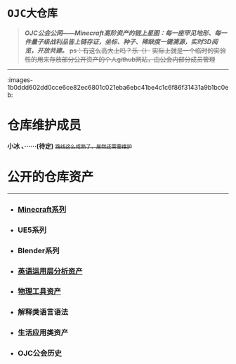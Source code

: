 # `OJC大仓库`

>***OJC公会公网——Minecraft高阶资产的链上星图：每一座罕见地形、每一件量子级战利品皆上链存证，坐标、种子、稀缺度一键溯源，实时3D阅览，开放共建。***
~~ps：有这么高大上吗？乐（）~~
~~实际上就是一个临时的实验性的用来存放部分公开资产的个人github网站，由公会内部分成员管理~~
***
:images-1b0ddd602dd0cce6ce82ec6801c021eba6ebc41be4c1c6f86f31431a9b1bc0eb:
# **仓库维护成员**
 **小冰 、······(待定)**
~~<small> 路线这么成熟了，居然还需要维护</small>~~

# 公开的仓库资产
***
- ### [Minecraft系列](Minecraft.md)
- ### UE5系列
- ### Blender系列
- ### [英语运用层分析资产](yingyuyin.md)
- ### [物理工具资产](wuligongjuyin.md)
- ### 解释类语言语法
- ### 生活应用类资产
- ### OJC公会历史